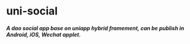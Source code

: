 # uni-social
##### A dao social app base on uniapp hybrid framement, can be publish in Android, iOS, Wechat applet. 